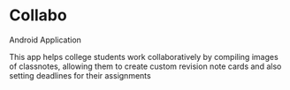 # Collabo
Android Application

This app helps college students work collaboratively by compiling images of classnotes, allowing them to create custom revision note cards and also setting deadlines for their assignments
